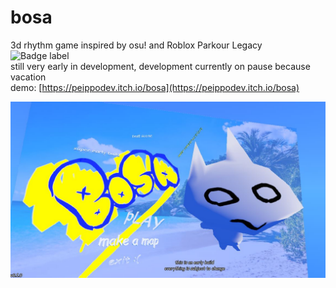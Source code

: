 # bosa

3d rhythm game inspired by osu! and Roblox Parkour Legacy<br>
![Badge label](https://img.shields.io/badge/i_am-tired-red)<br>
still very early in development, development currently on pause because vacation<br>
demo: [https://peippodev.itch.io/bosa](https://peippodev.itch.io/bosa)

![logo](Assets/Images/Capture.JPG)
